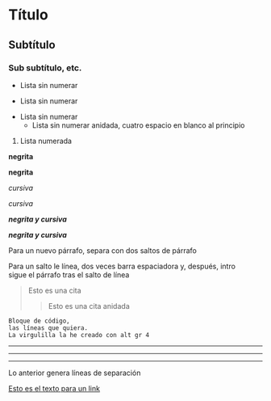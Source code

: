 # Título
## Subtítulo
### Sub subtítulo, etc.
- Lista sin numerar
+ Lista sin numerar
* Lista sin numerar
    * Lista sin numerar anidada, cuatro espacio en blanco al principio
1. Lista numerada

**negrita**

__negrita__

*cursiva*

_cursiva_

***negrita y cursiva***

___negrita y cursiva___



Para un nuevo párrafo, separa con dos saltos de párrafo

Para un salto le línea, dos veces barra espaciadora y, después, intro  
sigue el párrafo tras el salto de línea

> Esto es una cita
>> Esto es una cita anidada

~~~
Bloque de código,
las líneas que quiera.
La virgulilla la he creado con alt gr 4
~~~

***
---
___

Lo anterior genera líneas de separación

[Esto es el texto para un link](https://markdown.es/sintaxis-markdown/)

